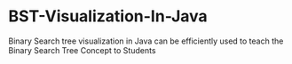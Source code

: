 # BST-Visualization-In-Java
 Binary Search tree visualization in Java can be efficiently used to teach the Binary Search Tree Concept to Students
